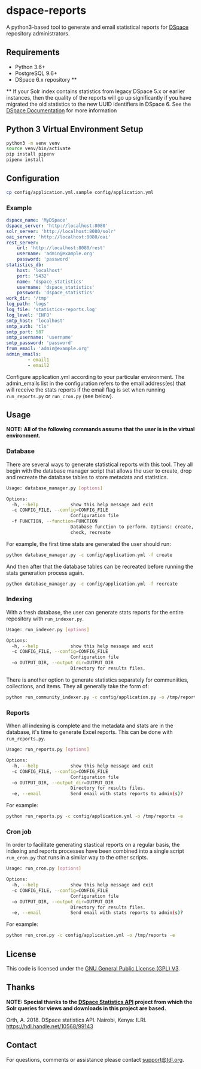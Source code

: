# dspace-reports

A python3-based tool to generate and email statistical reports for [DSpace](https://github.com/DSpace/DSpace) repository administrators.

## Requirements

- Python 3.6+
- PostgreSQL 9.6+
- DSpace 6.x repository **

** If your Solr index contains statistics from legacy DSpace 5.x or earlier instances, then the quality of the reports will go up significantly if you have migrated the old statistics to the new UUID identifiers in DSpace 6. See the [DSpace Documentation](https://wiki.lyrasis.org/display/DSDOC6x/SOLR+Statistics+Maintenance#SOLRStatisticsMaintenance-UpgradeLegacyDSpaceObjectIdentifiers(pre-6xstatistics)toDSpace6xUUIDIdentifiers) for more information

## Python 3 Virtual Environment Setup

```bash
python3 -m venv venv
source venv/bin/activate
pip install pipenv
pipenv install
```

## Configuration

```bash
cp config/application.yml.sample config/application.yml
```

### Example

```yaml
dspace_name: 'MyDSpace'
dspace_server: 'http://localhost:8080'
solr_server: 'http://localhost:8080/solr'
oai_server: 'http://localhost:8080/oai'
rest_server: 
    url: 'http://localhost:8080/rest'
    username: 'admin@example.org'
    password: 'password'
statistics_db:
    host: 'localhost'
    port: '5432'
    name: 'dspace_statistics'
    username: 'dspace_statistics'
    password: 'dspace_statistics'
work_dir: '/tmp'
log_path: 'logs'
log_file: 'statistics-reports.log'
log_level: 'INFO'
smtp_host: 'localhost'
smtp_auth: 'tls'
smtp_port: 587
smtp_username: 'username'
smtp_password: 'password'
from_email: 'admin@example.org'
admin_emails:
        - email1
        - email2
```

Configure application.yml according to your particular environment. The admin_emails list in the configuration refers to the email address(es) that will receive the stats reports if the email flag is set when running `run_reports.py` or `run_cron.py` (see below).

## Usage

**NOTE: All of the following commands assume that the user is in the virtual environment.**

### Database

There are several ways to generate statistical reports with this tool. They all begin with the database manager script that allows the user to create, drop and recreate the database tables to store metadata and statistics.

```bash
Usage: database_manager.py [options]

Options:
  -h, --help            show this help message and exit
  -c CONFIG_FILE, --config=CONFIG_FILE
                        Configuration file
  -f FUNCTION, --function=FUNCTION
                        Database function to perform. Options: create, drop,
                        check, recreate
```

For example, the first time stats are generated the user should run:

```bash
python database_manager.py -c config/application.yml -f create
```

And then after that the database tables can be recreated before running the stats generation process again.

```bash
python database_manager.py -c config/application.yml -f recreate
```

### Indexing

With a fresh database, the user can generate stats reports for the entire repository with `run_indexer.py`.

```bash
Usage: run_indexer.py [options]

Options:
  -h, --help            show this help message and exit
  -c CONFIG_FILE, --config=CONFIG_FILE
                        Configuration file
  -o OUTPUT_DIR, --output_dir=OUTPUT_DIR
                        Directory for results files.
```

There is another option to generate statistics separately for communiities, collections, and items. They all generally take the form of:

```bash
python run_community_indexer.py -c config/application.py -o /tmp/reports
```

### Reports

When all indexing is complete and the metadata and stats are in the database, it's time to generate Excel reports. This can be done with `run_reports.py`.

```bash
Usage: run_reports.py [options]

Options:
  -h, --help            show this help message and exit
  -c CONFIG_FILE, --config=CONFIG_FILE
                        Configuration file
  -o OUTPUT_DIR, --output_dir=OUTPUT_DIR
                        Directory for results files.
  -e, --email           Send email with stats reports to admin(s)?
```

For example:

```bash
python run_reports.py -c config/application.yml -o /tmp/reports -e  
```

### Cron job

In order to facilitate generating stastical reports on a regular basis, the indexing and reports processes have been combined into a single script `run_cron.py` that runs in a similar way to the other scripts.

```bash
Usage: run_cron.py [options]

Options:
  -h, --help            show this help message and exit
  -c CONFIG_FILE, --config=CONFIG_FILE
                        Configuration file
  -o OUTPUT_DIR, --output_dir=OUTPUT_DIR
                        Directory for results files.
  -e, --email           Send email with stats reports to admin(s)?
```

For example:

```bash
python run_cron.py -c config/application.yml -o /tmp/reports -e  
```

## License

This code is licensed under the [GNU General Public License (GPL) V3](https://www.gnu.org/licenses/gpl-3.0.en.html).

## Thanks

**NOTE: Special thanks to the [DSpace Statistics API](https://github.com/ilri/dspace-statistics-api) project from which the Solr queries for views and downloads in this project are based.**

Orth, A. 2018. DSpace statistics API. Nairobi, Kenya: ILRI. https://hdl.handle.net/10568/99143

## Contact

For questions, comments or assistance please contact support@tdl.org.
